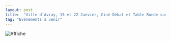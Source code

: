 ```yaml
---
layout: post
title:  "Ville d'Avray, 15 et 22 Janvier, Ciné-Débat et Table Ronde sur les Réfugiés"
tag: "Evénements à venir"
---
```


![Affiche]({{site.url}}/assets/images/1.PNG)
